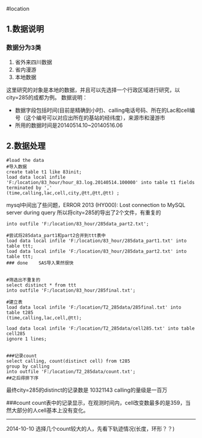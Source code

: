 #location 
## 1.数据说明
### 数据分为3类  
1. 省外来四川数据
2. 省内漫游
3. 本地数据

这里研究的对象是本地的数据，并且可以先选择一个行政区域进行研究，以city=285的成都为例。
数据说明：

- 数据字段包括时间(目前是精确到小时)、calling电话号码、所在的Lac和cell编号（这个编号可以对应出所在的基站的经纬度），来源市和漫游市
- 所用的数据时间是20140514.10~20140516.06

## 2.数据处理
```{r,echo=FALSE}
#load the data
#导入数据
create table t1 like 83init;
load data local infile 'F:/location/83_hour/hour_83.log.20140514.100000' into table t1 fields terminated by ','
(time,calling,lac,cell,city,@tt,@tt,@tt) ;
```
mysql中间出了些问题，ERROR 2013 (HY000): Lost connection to MySQL server during query
所以将city=285的导出了2个文件，有重复的
```
into outfile 'F:/location/83_hour/285data_part2.txt';

#尝试将285data_part1和part2合并到ttt表中
load data local infile 'F:/location/83_hour/285data_part1.txt' into table ttt;
load data local infile 'F:/location/83_hour/285data_part2.txt' into table ttt;
### done    SAS导入果然很快


#筛选出不重复的
select distinct * from ttt
into outfile 'F:/location/83_hour/285final.txt';

#建立表
load data local infile 'F:/location/T2_285data/285final.txt' into table t285
(time,calling,lac,cell,@tt);

load data local infile 'F:/location/T2_285data/cell285.txt' into table cell285
ignore 1 lines;


###记录count
select calling, count(distinct cell) from t285
group by calling
into outfile 'F:/location/T2_285data/count.txt';
##之后得排下序
```

最终city=285的distinct的记录数是 10321143
calling的量级是一百万

###count
count表中的记录显示，在观测时间内，cell改变数最多的是359，当然大部分的人cell基本上没有变化。

---
2014-10-10
选择几个count较大的人，先看下轨迹情况(长度，环形？？)
 